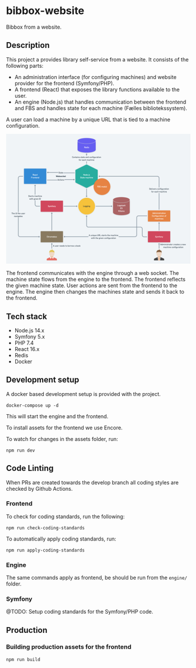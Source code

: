 # bibbox-website

Bibbox from a website.

## Description

This project a provides library self-service from a website. It consists of the
following parts:

- An administration interface (for configuring machines) and website provider for the frontend (Symfony/PHP).
- A frontend (React) that exposes the library functions available to the user.
- An engine (Node.js) that handles communication between the frontend and FBS and handles state for each machine (Fælles bibliotekssystem).

A user can load a machine by a unique URL that is tied to a machine configuration.

![alt text](docs/architecture.png "Architecture")

The frontend communicates with the engine through a web socket.
The machine state flows from the engine to the frontend.
The frontend reflects the given machine state.
User actions are sent from the frontend to the engine.
The engine then changes the machines state and sends it back to the frontend.

## Tech stack

* Node.js 14.x
* Symfony 5.x
* PHP 7.4
* React 16.x
* Redis
* Docker

## Development setup

A docker based development setup is provided with the project.

```
docker-compose up -d
```

This will start the engine and the frontend.

To install assets for the frontend we use Encore.

To watch for changes in the assets folder, run:
```
npm run dev
```

## Code Linting

When PRs are created towards the develop branch all coding styles are checked by Github Actions.

### Frontend

To check for coding standards, run the following:

```
npm run check-coding-standards
```

To automatically apply coding standards, run:

```
npm run apply-coding-standards
```

### Engine

The same commands apply as frontend, be should be run from the `engine/` folder.

### Symfony

@TODO: Setup coding standards for the Symfony/PHP code.

## Production

### Building production assets for the frontend

```
npm run build
```
